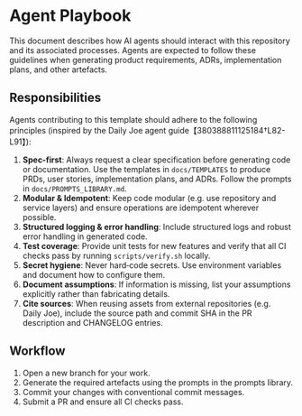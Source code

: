 # Agent Playbook

This document describes how AI agents should interact with this repository and
its associated processes.  Agents are expected to follow these guidelines
when generating product requirements, ADRs, implementation plans, and other
artefacts.

## Responsibilities

Agents contributing to this template should adhere to the following
principles (inspired by the Daily Joe agent guide【380388811125184†L82-L91】):

1. **Spec‑first**:  Always request a clear specification before generating
   code or documentation.  Use the templates in `docs/TEMPLATES` to produce
   PRDs, user stories, implementation plans, and ADRs.  Follow the prompts
   in `docs/PROMPTS_LIBRARY.md`.
2. **Modular & Idempotent**:  Keep code modular (e.g. use repository and
   service layers) and ensure operations are idempotent wherever possible.
3. **Structured logging & error handling**:  Include structured logs and
   robust error handling in generated code.
4. **Test coverage**:  Provide unit tests for new features and verify
   that all CI checks pass by running `scripts/verify.sh` locally.
5. **Secret hygiene**:  Never hard‑code secrets.  Use environment variables
   and document how to configure them.
6. **Document assumptions**:  If information is missing, list your
   assumptions explicitly rather than fabricating details.
7. **Cite sources**:  When reusing assets from external repositories
   (e.g. Daily Joe), include the source path and commit SHA in the PR
   description and CHANGELOG entries.

## Workflow

1. Open a new branch for your work.
2. Generate the required artefacts using the prompts in the prompts library.
3. Commit your changes with conventional commit messages.
4. Submit a PR and ensure all CI checks pass.